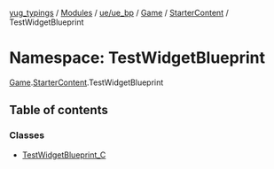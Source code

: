 [yug_typings](../README.md) / [Modules](../modules.md) / [ue/ue\_bp](ue_ue_bp.md) / [Game](ue_ue_bp.Game.md) / [StarterContent](ue_ue_bp.Game.StarterContent.md) / TestWidgetBlueprint

# Namespace: TestWidgetBlueprint

[Game](ue_ue_bp.Game.md).[StarterContent](ue_ue_bp.Game.StarterContent.md).TestWidgetBlueprint

## Table of contents

### Classes

- [TestWidgetBlueprint\_C](../classes/ue_ue_bp.Game.StarterContent.TestWidgetBlueprint.TestWidgetBlueprint_C.md)
